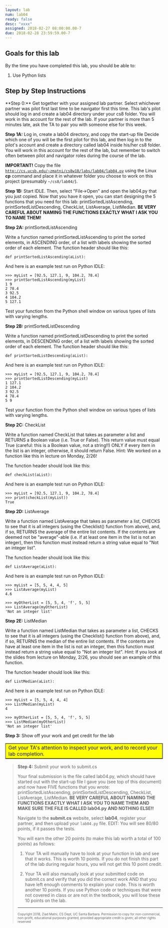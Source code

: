 ```yaml
---
layout: lab
num: lab04
ready: false
desc: "xxxx"
assigned: 2018-02-27 08:00:00.00-7
due: 2018-02-28 23:59:59.00-7
---
```

<div markdown='1'>

<h2>Goals for this lab</h2>

By the time you have completed this lab, you should be able to:
<ol>
<li>Use Python lists </li>
</ol>

<h2>Step by Step Instructions</h2>
**Step 0:** Get together with your assigned lab partner.
Select whichever partner was pilot first last time to be navigator first this time. This lab's pilot should log in and create a lab04 directory under your cs8 folder. You will work in this account for the rest of the lab. If your partner is more than 5 minutes late, ask the TA to pair you with someone else for this week.

**Step 1A:** Log in, create a lab04 directory, and copy the start-up file
Decide which one of you will be the first pilot for this lab, and then log in to the pilot's account and create a directory called lab04 inside his/her cs8 folder. You will work in this account for the rest of the lab, but remember to switch often between pilot and navigator roles during the course of the lab.

**IMPORTANT!**
Copy the file <code><a href="http://cs.ucsb.edu/~zmatni/cs8w18/labs/lab04/lab04.py" target="_blank">http://cs.ucsb.edu/~zmatni/cs8w18/labs/lab04/lab04.py</a></code> using the Linux <b>cp</b> command and place it in whatever folder you choose to work on this project (presumably <code>~/cs8/lab04/</code>).

**Step 1B:** Start IDLE. Then, select &quot;File-&gt;Open&quot; and open the lab04.py that you just copied.
Now that you have it open, you can start designing the 5 functions that you need for this lab: printSortedListAscending, printSortedListDescending, CheckList, ListAverage, ListMedian. **BE VERY CAREFUL ABOUT NAMING THE FUNCTIONS EXACTLY WHAT I ASK YOU TO NAME THEM!**

**Step 2A:** printSortedListAscending

Write a function named printSortedListAscending to print the sorted elements, in ASCENDING order, of a list with labels showing the sorted order of each element. The function header should like this:

```
def printSortedListAscending(aList):
```

And here is an example test run on Python IDLE:

```
>>> myList = [92.5, 127.1, 9, 104.2, 78.4]
>>> printSortedListAscending(myList)
1 9
2 78.4
3 92.5
4 104.2
5 127.1
```

Test your function from the Python shell window on various types of lists with varying lengths.

**Step 2B:** printSortedListDescending

Write a function named printSortedListDescending to print the sorted elements, in DESCENDING order, of a list with labels showing the sorted order of each element. The function header should like this:

```
def printSortedListDescending(aList):
```

And here is an example test run on Python IDLE:

```
>>> myList = [92.5, 127.1, 9, 104.2, 78.4]
>>> printSortedListDescending(myList)
1 127.1
2 104.2
3 92.5
4 78.4
5 9
```

Test your function from the Python shell window on various types of lists with varying lengths.

**Step 2C:** CheckList

Write a function named CheckList that takes as parameter a list and RETURNS a Boolean value (i.e. True or False). This return value must equal True (careful: this is a Boolean value, not a string!!) ONLY if every item in the list is an integer, otherwise, it should return False. Hint: We worked on a function like this in lecture on Monday, 2/26!

The function header should look like this:

```
def checkList(aList):
```

And here is an example test run on Python IDLE:

```
>>> myList = [92.5, 127.1, 9, 104.2, 78.4]
>>> print(checkList(myList))
True
```

**Step 2D:** ListAverage

Write a function named ListAverage that takes as parameter a list, CHECKS to see that it is all integers (using the Checklist() function from above), and, if so, RETURNS the average of the entire list contents. If the contents are deemed not be "average"-able (i.e. if at least one item in the list is not an integer), then this function must instead return a string value equal to "Not an integer list".

The function header should look like this:

```
def ListAverage(aList):
```

And here is an example test run on Python IDLE:

```
>>> myList = [5, 5, 4, 4, 5]
>>> ListAverage(myList)
4.6

>>> myOtherList = [5, 5, 4, 'f', 5, 5]
>>> ListAverage(myOtherList)
'Not an integer list'
```

**Step 2E:** ListMedian

Write a function named ListMedian that takes as parameter a list, CHECKS to see that it is all integers (using the Checklist() function from above), and, if so, RETURNS the median of the entire list contents. If the contents are have at least one item in the list is not an integer, then this function must instead return a string value equal to "Not an integer list". Hint: If you look at the slides from lecture on Monday, 2/26, you should see an example of this function.

The function header should look like this:

```
def ListMedian(aList):
```

And here is an example test run on Python IDLE:

```
>>> myList = [5, 5, 4, 4, 4]
>>> ListMedian(myList)
4

>>> myOtherList = [5, 5, 4, 'f', 5, 5]
>>> ListMedian(myOtherList)
'Not an integer list'
```

**Step 3:** Show off your work and get credit for the lab

<table bgcolor="yellow" border="1" cellpadding="4"><tbody><tr><td>
   Get your TA's attention to inspect your work, and to record your lab completion.
</td></tr></tbody></table>

<blockquote>

**Step 4:** Submit your work to submit.cs

Your final submission is the file called lab04.py, which should have started out with the start-up file I gave you (see top of this document) and now have FIVE functions that you wrote: printSortedListAscending, printSortedListDescending, CheckList, ListAverage, ListMedian. **BE VERY CAREFUL ABOUT NAMING THE FUNCTIONS EXACTLY WHAT I ASK YOU TO NAME THEM AND MAKE SURE THE FILE IS CALLED lab04.py AND NOTHING ELSE!!**

Navigate to the <b>submit.cs</b> website, select <b>lab04</b>, register your partner, and then upload your `lab04.py` file. EDIT: You will see 80/80 points, if it passes the tests. 

You will earn the other 20 points (to make this lab worth a total of 100 points) as follows:

1) Your TA will manually have to look at your function in lab and see that it works. This is worth 10 points. If you do not finish this part of the lab during regular hours, you will not get this 10 point credit.

2) Your TA will also manually look at your submitted code on submit.cs and verify that you did the correct work AND that you have left enough comments to explain your code. This is worth another 10 points. If you use Python code or techniques that were not covered in class or are not in the textbook, you will lose these 10 points on the lab.

<hr>
<p><font size="1">
Copyright 2018, Ziad Matni, CS Dept, UC Santa Barbara. Permission to copy for non-commercial, non-profit, educational purposes granted, provided appropriate credit is given;  all other rights reserved
</font></p>
